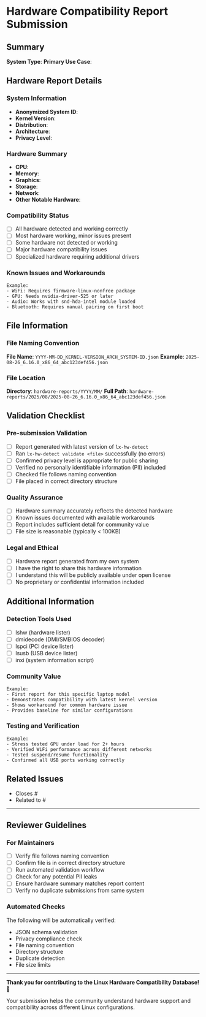 # Hardware Compatibility Report Submission

## Summary
<!-- Provide a brief summary of the hardware configuration being submitted -->

**System Type**: <!-- e.g., Desktop, Laptop, Server, Single Board Computer -->
**Primary Use Case**: <!-- e.g., Gaming, Development, Server, Daily Use -->

## Hardware Report Details

### System Information

- **Anonymized System ID**: <!-- From metadata.anonymized_system_id -->
- **Kernel Version**: <!-- e.g., 6.16.0 -->
- **Distribution**: <!-- e.g., NixOS 25.11, Ubuntu 24.04 -->
- **Architecture**: <!-- e.g., x86_64, aarch64 -->
- **Privacy Level**: <!-- Basic, Enhanced, or Strict -->

### Hardware Summary
<!-- Brief overview of key components -->
- **CPU**: <!-- e.g., AMD Ryzen 7 5800X (8 cores, 16 threads) -->
- **Memory**: <!-- e.g., 32GB DDR4-3200 -->
- **Graphics**: <!-- e.g., NVIDIA GeForce RTX 3080 -->
- **Storage**: <!-- e.g., Samsung 980 PRO NVMe SSD -->
- **Network**: <!-- e.g., Intel I225-V Gigabit Ethernet -->
- **Other Notable Hardware**: <!-- e.g., WiFi 6E, Bluetooth 5.2, USB-C -->

### Compatibility Status
<!-- Check all that apply -->
- [ ] All hardware detected and working correctly
- [ ] Most hardware working, minor issues present  
- [ ] Some hardware not detected or working
- [ ] Major hardware compatibility issues
- [ ] Specialized hardware requiring additional drivers

### Known Issues and Workarounds
<!-- Detail any compatibility issues and solutions -->
```
Example:
- WiFi: Requires firmware-linux-nonfree package
- GPU: Needs nvidia-driver-525 or later
- Audio: Works with snd-hda-intel module loaded
- Bluetooth: Requires manual pairing on first boot
```

## File Information

### File Naming Convention

**File Name**: `YYYY-MM-DD_KERNEL-VERSION_ARCH_SYSTEM-ID.json`
**Example**: `2025-08-26_6.16.0_x86_64_abc123def456.json`

### File Location

**Directory**: `hardware-reports/YYYY/MM/`
**Full Path**: `hardware-reports/2025/08/2025-08-26_6.16.0_x86_64_abc123def456.json`

## Validation Checklist

### Pre-submission Validation

- [ ] Report generated with latest version of `lx-hw-detect`
- [ ] Ran `lx-hw-detect validate <file>` successfully (no errors)
- [ ] Confirmed privacy level is appropriate for public sharing
- [ ] Verified no personally identifiable information (PII) included
- [ ] Checked file follows naming convention
- [ ] File placed in correct directory structure

### Quality Assurance

- [ ] Hardware summary accurately reflects the detected hardware
- [ ] Known issues documented with available workarounds
- [ ] Report includes sufficient detail for community value
- [ ] File size is reasonable (typically < 100KB)

### Legal and Ethical

- [ ] Hardware report generated from my own system
- [ ] I have the right to share this hardware information
- [ ] I understand this will be publicly available under open license
- [ ] No proprietary or confidential information included

## Additional Information

### Detection Tools Used
<!-- List which tools were available during detection -->
- [ ] lshw (hardware lister)
- [ ] dmidecode (DMI/SMBIOS decoder)
- [ ] lspci (PCI device lister)
- [ ] lsusb (USB device lister)
- [ ] inxi (system information script)

### Community Value
<!-- Explain why this hardware report would be valuable to the community -->
```
Example:
- First report for this specific laptop model
- Demonstrates compatibility with latest kernel version
- Shows workaround for common hardware issue
- Provides baseline for similar configurations
```

### Testing and Verification
<!-- Optional: Additional testing performed -->
```
Example:
- Stress tested GPU under load for 2+ hours
- Verified WiFi performance across different networks
- Tested suspend/resume functionality
- Confirmed all USB ports working correctly
```

## Related Issues
<!-- Link any related GitHub issues -->
- Closes #<!-- issue number -->
- Related to #<!-- issue number -->

---

## Reviewer Guidelines

### For Maintainers

- [ ] Verify file follows naming convention
- [ ] Confirm file is in correct directory structure
- [ ] Run automated validation workflow
- [ ] Check for any potential PII leaks
- [ ] Ensure hardware summary matches report content
- [ ] Verify no duplicate submissions from same system

### Automated Checks

The following will be automatically verified:

- JSON schema validation
- Privacy compliance check
- File naming convention
- Directory structure
- Duplicate detection
- File size limits

---

**Thank you for contributing to the Linux Hardware Compatibility Database!** 🐧

Your submission helps the community understand hardware support and compatibility across different Linux configurations.
